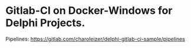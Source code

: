 # Gitlab-CI on Docker-Windows for Delphi Projects.

Pipelines: https://gitlab.com/charoleizer/delphi-gitlab-ci-sample/pipelines
